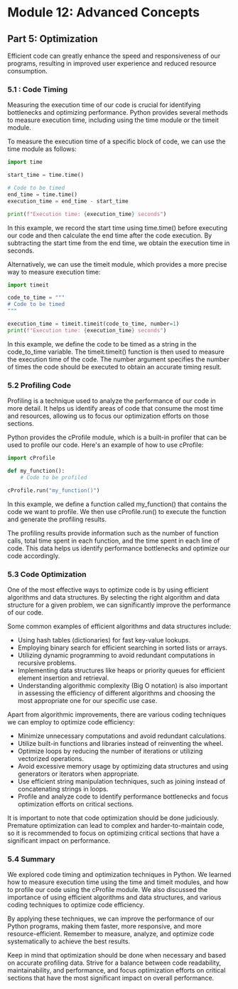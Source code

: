 # Module 12: Advanced Concepts

## Part 5: Optimization

Efficient code can greatly enhance the speed and responsiveness of our programs, resulting in improved user experience and reduced resource consumption.

### 5.1 : Code Timing

Measuring the execution time of our code is crucial for identifying bottlenecks and optimizing performance. Python provides several methods
to measure execution time, including using the time module or the timeit module.

To measure the execution time of a specific block of code, we can use the time module as follows:

```python
import time

start_time = time.time()

# Code to be timed
end_time = time.time()
execution_time = end_time - start_time

print(f"Execution time: {execution_time} seconds")
```

In this example, we record the start time using time.time() before executing our code and then calculate the end time after the code execution. 
By subtracting the start time from the end time, we obtain the execution time in seconds.

Alternatively, we can use the timeit module, which provides a more precise way to measure execution time:

```python
import timeit

code_to_time = """
# Code to be timed
"""

execution_time = timeit.timeit(code_to_time, number=1)
print(f"Execution time: {execution_time} seconds")
```

In this example, we define the code to be timed as a string in the code_to_time variable. The timeit.timeit() function is then used to measure
the execution time of the code. The number argument specifies the number of times the code should be executed to obtain an accurate timing result.

### 5.2 Profiling Code

Profiling is a technique used to analyze the performance of our code in more detail. It helps us identify areas of code that consume the most 
time and resources, allowing us to focus our optimization efforts on those sections.

Python provides the cProfile module, which is a built-in profiler that can be used to profile our code. Here's an example of how to use cProfile:

```python
import cProfile

def my_function():
    # Code to be profiled

cProfile.run("my_function()")
```

In this example, we define a function called my_function() that contains the code we want to profile. We then use cProfile.run() to execute 
the function and generate the profiling results.

The profiling results provide information such as the number of function calls, total time spent in each function, and the time spent in each
line of code. This data helps us identify performance bottlenecks and optimize our code accordingly.

### 5.3 Code Optimization

One of the most effective ways to optimize code is by using efficient algorithms and data structures. By selecting the right algorithm and 
data structure for a given problem, we can significantly improve the performance of our code.

Some common examples of efficient algorithms and data structures include:
- Using hash tables (dictionaries) for fast key-value lookups.
- Employing binary search for efficient searching in sorted lists or arrays.
- Utilizing dynamic programming to avoid redundant computations in recursive problems.
- Implementing data structures like heaps or priority queues for efficient element insertion and retrieval.
- Understanding algorithmic complexity (Big O notation) is also important in assessing the efficiency of different algorithms and choosing 
the most appropriate one for our specific use case.

Apart from algorithmic improvements, there are various coding techniques we can employ to optimize code efficiency:
- Minimize unnecessary computations and avoid redundant calculations.
- Utilize built-in functions and libraries instead of reinventing the wheel.
- Optimize loops by reducing the number of iterations or utilizing vectorized operations.
- Avoid excessive memory usage by optimizing data structures and using generators or iterators when appropriate.
- Use efficient string manipulation techniques, such as joining instead of concatenating strings in loops.
- Profile and analyze code to identify performance bottlenecks and focus optimization efforts on critical sections.

It is important to note that code optimization should be done judiciously. Premature optimization can lead to complex and harder-to-maintain code,
so it is recommended to focus on optimizing critical sections that have a significant impact on performance.

### 5.4 Summary

We explored code timing and optimization techniques in Python. We learned how to measure execution time using the time and timeit modules,
and how to profile our code using the cProfile module. We also discussed the importance of using efficient algorithms and data structures, 
and various coding techniques to optimize code efficiency.

By applying these techniques, we can improve the performance of our Python programs, making them faster, more responsive, and more resource-efficient.
Remember to measure, analyze, and optimize code systematically to achieve the best results.

Keep in mind that optimization should be done when necessary and based on accurate profiling data. Strive for a balance between code readability, 
maintainability, and performance, and focus optimization efforts on critical sections that have the most significant impact on overall performance.